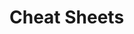                                                                                  
# Cheat Sheets           

   




